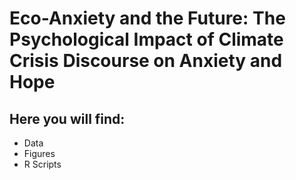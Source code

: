 # Eco-Anxiety and the Future: The Psychological Impact of Climate Crisis Discourse on Anxiety and Hope

## Here you will find:
+ Data
+ Figures
+ R Scripts 
